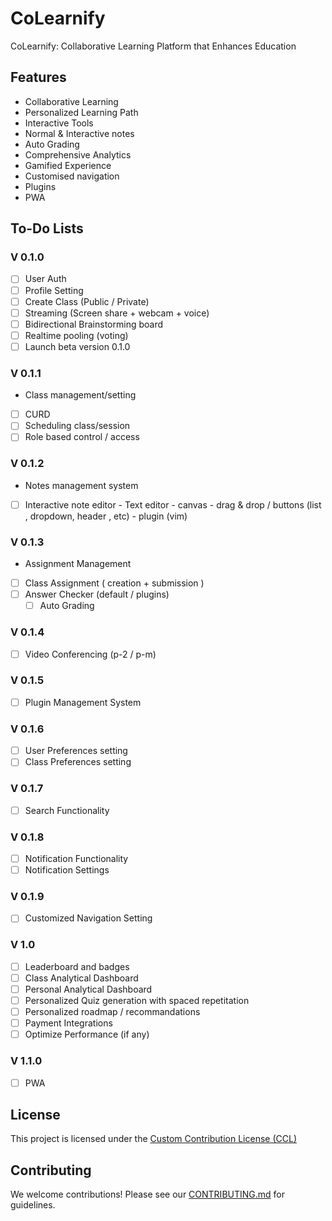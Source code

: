 # CoLearnify
CoLearnify:  Collaborative Learning Platform that Enhances Education

## Features

- Collaborative Learning
- Personalized Learning Path
- Interactive Tools
- Normal & Interactive notes
- Auto Grading
- Comprehensive Analytics
- Gamified Experience
- Customised navigation
- Plugins
- PWA

## To-Do Lists
### V 0.1.0
- [ ] User Auth
- [ ] Profile Setting
- [ ] Create Class (Public / Private)
- [ ] Streaming (Screen share + webcam + voice)
- [ ] Bidirectional Brainstorming board
- [ ] Realtime pooling (voting)
- [ ] Launch beta version 0.1.0
### V 0.1.1
- Class management/setting
- [ ] CURD
- [ ] Scheduling class/session
- [ ] Role based control / access
### V 0.1.2
- Notes management system
- [ ] Interactive note editor
      - Text editor
      - canvas
      - drag & drop / buttons (list , dropdown, header , etc)
      - plugin (vim)
### V 0.1.3
- Assignment Management
- [ ] Class Assignment ( creation + submission )
- [ ] Answer Checker (default / plugins)
  - [ ] Auto Grading
### V 0.1.4
- [ ] Video Conferencing (p-2 / p-m)
### V 0.1.5
- [ ] Plugin Management System
### V 0.1.6
- [ ] User Preferences setting
- [ ] Class Preferences setting
### V 0.1.7
- [ ] Search Functionality
### V 0.1.8
- [ ] Notification Functionality
- [ ] Notification Settings
### V 0.1.9
- [ ] Customized Navigation Setting
### V 1.0
- [ ] Leaderboard and badges
- [ ] Class Analytical Dashboard
- [ ] Personal Analytical Dashboard
- [ ] Personalized Quiz generation with spaced repetitation
- [ ] Personalized roadmap / recommandations
- [ ] Payment Integrations
- [ ] Optimize Performance (if any)
### V 1.1.0
- [ ] PWA

## License
This project is licensed under the [Custom Contribution License (CCL)](LICENSE)

## Contributing
We welcome contributions! Please see our [CONTRIBUTING.md](CONTRIBUTING.md) for guidelines.
